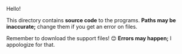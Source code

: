 Hello!

This directory contains **source code** to the programs.
**Paths may be inaccurate;** change them if you get an error on files.

Remember to download the support files! 😊
**Errors may happen;** I appologize for that.
